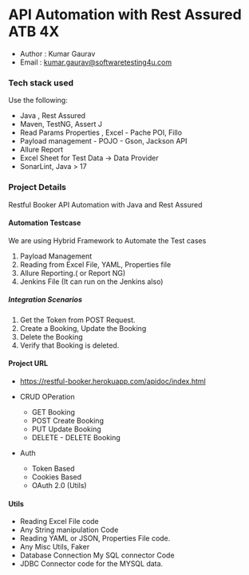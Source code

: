 # API Automation with Rest Assured ATB 4X
- Author : Kumar Gaurav
- Email : kumar.gaurav@softwaretesting4u.com

### Tech stack used

Use the following:
- Java , Rest Assured
- Maven, TestNG,  Assert J
- Read Params Properties , Excel - Pache POI, Fillo
- Payload management - POJO - Gson, Jackson API
- Allure Report
- Excel Sheet for Test Data → Data Provider
- SonarLint, Java > 17


### Project Details
Restful Booker API Automation with Java and Rest Assured

#### Automation Testcase
We are using Hybrid Framework to Automate the Test cases
1. Payload Management
2. Reading from Excel File, YAML, Properties file
3. Allure Reporting.( or Report NG)
4. Jenkins File (It can run on the Jenkins also)


##### Integration Scenarios

1. Get the Token from POST Request.
2. Create a Booking, Update the Booking
3. Delete the Booking
2. Verify that Booking is deleted.

#### Project URL 
- https://restful-booker.herokuapp.com/apidoc/index.html
- CRUD OPeration
  - GET Booking
  - POST Create Booking
  - PUT Update Booking
  - DELETE - DELETE Booking

- Auth
  - Token Based
  - Cookies Based
  - OAuth 2.0 (Utils)

#### Utils
- Reading Excel File code
- Any String manipulation Code
- Reading YAML or JSON, Properties File code.
- Any Misc Utils, Faker
- Database Connection My SQL connector Code
- JDBC Connector code for the MYSQL data.